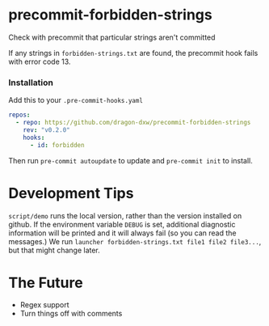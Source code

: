 # precommit-forbidden-strings
Check with precommit that particular strings aren't committed

If any strings in `forbidden-strings.txt` are found, the precommit hook fails with error code 13.

### Installation

Add this to your `.pre-commit-hooks.yaml`

```yaml
repos:
  - repo: https://github.com/dragon-dxw/precommit-forbidden-strings
    rev: "v0.2.0"
    hooks:
      - id: forbidden
```

Then run `pre-commit autoupdate` to update and `pre-commit init` to install.

# Development Tips

`script/demo` runs the local version, rather than the version installed on github.
If the environment variable `DEBUG` is set, additional diagnostic information will be printed and it will always fail (so you can read the messages.)
We run `launcher forbidden-strings.txt file1 file2 file3...`, but that might change later.

# The Future

* Regex support
* Turn things off with comments
